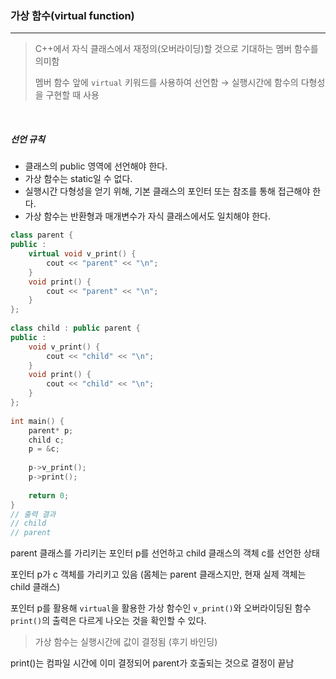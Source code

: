 ### 가상 함수(virtual function)

---

> C++에서 자식 클래스에서 재정의(오버라이딩)할 것으로 기대하는 멤버 함수를 의미함
>
> 멤버 함수 앞에 `virtual` 키워드를 사용하여 선언함 → 실행시간에 함수의 다형성을 구현할 때 사용

<br>

##### 선언 규칙

- 클래스의 public 영역에 선언해야 한다.
- 가상 함수는 static일 수 없다.
- 실행시간 다형성을 얻기 위해, 기본 클래스의 포인터 또는 참조를 통해 접근해야 한다.
- 가상 함수는 반환형과 매개변수가 자식 클래스에서도 일치해야 한다.

```c++
class parent {
public :
    virtual void v_print() {
        cout << "parent" << "\n";
    }
    void print() {
        cout << "parent" << "\n";
    }
};
 
class child : public parent {
public :
    void v_print() {
        cout << "child" << "\n";
    }
    void print() {
        cout << "child" << "\n";
    }
};
 
int main() {
    parent* p;
    child c;
    p = &c;
 
    p->v_print();
    p->print();
 
    return 0;
}
// 출력 결과
// child
// parent
```

parent 클래스를 가리키는 포인터 p를 선언하고 child 클래스의 객체 c를 선언한 상태

포인터 p가 c 객체를 가리키고 있음 (몸체는 parent 클래스지만, 현재 실제 객체는 child 클래스)

포인터 p를 활용해 `virtual`을 활용한 가상 함수인 `v_print()`와 오버라이딩된 함수 `print()`의 출력은 다르게 나오는 것을 확인할 수 있다.

> 가상 함수는 실행시간에 값이 결정됨 (후기 바인딩)

print()는 컴파일 시간에 이미 결정되어 parent가 호출되는 것으로 결정이 끝남